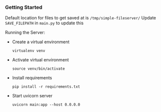 ### Getting Started

Default location for files to get saved at is `/tmp/simple-fileserver/`
Update `SAVE_FILEPATH` in `main.py` to update this

Running the Server:
- Create a virtual environment
   ```
   virtualenv venv
   ```
- Activate virtual environment
   ```
   source venv/bin/activate
   ```
 - Install requirements
   ```
   pip install -r requirements.txt
   ```
 - Start uvicorn server
   ```
   uvicorn main:app --host 0.0.0.0
   ```
